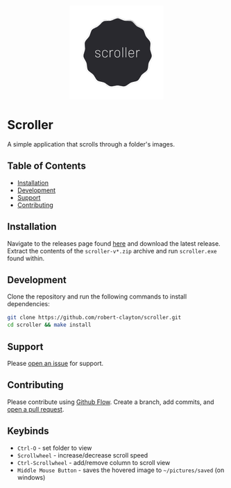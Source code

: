 <p align="center"><img src=./res/logo.png></p>


# Scroller

A simple application that scrolls through a folder's images.

## Table of Contents

- [Installation](#installation)
- [Development](#development)
- [Support](#support)
- [Contributing](#contributing)

## Installation

Navigate to the releases page found [here](https://github.com/robert-clayton/scroller/releases) and download the latest release. Extract the contents of the `scroller-v*.zip` archive and run `scroller.exe` found within.

## Development

Clone the repository and run the following commands to install dependencies:

```sh
git clone https://github.com/robert-clayton/scroller.git
cd scroller && make install
```

## Support

Please [open an issue](https://github.com/robert-clayton/scroller/issues/new) for support.

## Contributing

Please contribute using [Github Flow](https://guides.github.com/introduction/flow/). Create a branch, add commits, and [open a pull request](https://github.com/robert-clayton/scroller/compare/).

## Keybinds

- `Ctrl-O` - set folder to view
- `Scrollwheel` - increase/decrease scroll speed
- `Ctrl-Scrollwheel` - add/remove column to scroll view
- `Middle Mouse Button` - saves the hovered image to `~/pictures/saved` (on windows)
